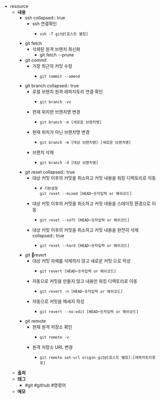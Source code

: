 - resource
	- **내용**
		- ssh
		  collapsed:: true
			- ssh 연결확인
				- ```apl
				  ssh -T git@[호스트 별칭]
				  ```
		- git fetch
			- 삭제된 원격 브랜치 최신화
				- git fetch --prune
		- git commit
			- 가장 최근의 커밋 수정
				- ```shell
				  git commit --amend
				  ```
		- git branch
		  collapsed:: true
			- 로컬 브렌치 원격 레파지토리 연결 확인
				- ```shell
				  git branch -vv
				  ```
			- 현재 위치한 브렌치명 변경
				- ```shell
				  git branch -m [새로운 브렌치명]
				  ```
			- 현재 위치가 아닌 브렌치명 변경
				- ```shell
				  git branch -m [대상 브랜치명] [새로운 브렌치명]
				  ```
			- 브랜치 삭제
				- ```shell
				  git branch -d [대상 브랜치명]
				  ```
		- git reset
		  collapsed:: true
			- 대상 커밋 이후의 커밋을 취소하고 커밋 내용을 워킹 디렉토리로 이동
				- ```shell
				  # 기본설정
				  git reset --mixed [HEAD~숫자입력 or 해쉬코드]
				  ```
			- 대상 커밋 이후의 커밋을 취소하고 커밋 내용을 스테이징 환경으로 이동
				- ```shell
				  git reset --soft [HEAD~숫자입력 or 해쉬코드]
				  ```
			- 대상 커밋 이후의 커밋을 취소하고 커밋 내용을 완전히 삭제
			  collapsed:: true
				- ```shell
				  git reset --hard [HEAD~숫자입력 or 해쉬코드]
				  ```
		- git revert
			- 대상 커밋 자체를 삭제하지 않고 새로운 커밋 으로 작성
				- ```shell
				  git revert [HEAD~숫자입력 or 해쉬코드]
				  ```
			- 자동으로 커밋을 만들지 않고 내용만 워킹 디렉토리로 이동
				- ```shell
				  git revert -n [HEAD~숫자입력 or 해쉬코드]
				  ```
			- 자동으로 커밋을 메세지 작성
				- ```shell
				  git revert --no-edit [HEAD~숫자입력 or 해쉬코드]
				  ```
		- git remote
			- 현재 원격 저장소 확인
				- ```shell
				  git remote -v
				  ```
			- 원격 저장소 URL 변경
				- ```shell
				  git remote set-url origin git@[호스트 별칭]:[레파지토리경로]
				  ```
	- **출처**
	- **태그**
		- #git #github #명령어
	- **메모**